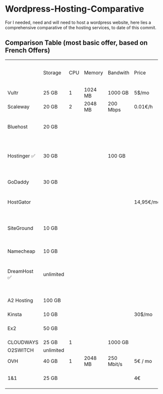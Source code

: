 # Wordpress-Hosting-Comparative

For I needed, need and will need to host a wordpress website, here lies a comprehensive comparative of the hosting services, to date of this commit.

## Comparison Table (most basic offer, based on French Offers)

<table>
    <tr>
        <td></td>
        <td>Storage</td>
        <td>CPU</td>
        <td>Memory</td>
        <td>Bandwith</td>
        <td>Price</td>
        <td>Total / month (+20% vat)</td>
        <td>Price 1 year (w/ discount)</td>
        <td>Price 2 year (w/ discount)</td>
    </tr>
    <tr>
        <td>Vultr</td>
        <td>25 GB</td>
        <td>1</td>
        <td>1024 MB</td>
        <td>1000 GB</td>
        <td>5$/mo</td>
        <td>6$</td>
        <td>72$</td>
        <td>144€</td>
    </tr>
    <tr>
        <td>Scaleway</td>
        <td>20 GB</td>
        <td>2</td>
        <td>2048 MB</td>
        <td>200 Mbps</td>
        <td>0.01€/h</td>
        <td>7,30€</td>
        <td>87,60€</td>
        <td>175.2€</td>
    </tr>
    <tr>
        <td>Bluehost</td>
        <td>20 GB</td>
        <td></td>
        <td></td>
        <td></td>
        <td></td>
        <td>17.01€</td>
        <td>4.22€ / mo (50.66€)</td>
        <td>3.37€ / mo (80.85€ / 2yr)</td>
    </tr>
    <tr>
        <td>Hostinger ✅</td>
        <td>30 GB</td>
        <td></td>
        <td></td>
        <td>100 GB</td>
        <td></td>
        <td>7.99$</td>
        <td>3,59€ / mo (43.8 + 20% = 51.70€)</td>
        <td>2.59€ / mo (62,16 € + 20%) 74.59</td>
    </tr>
    <tr>
        <td>GoDaddy</td>
        <td>30 GB</td>
        <td></td>
        <td></td>
        <td></td>
        <td></td>
        <td>8,39€</td>
        <td>1.20€ /mo (14.40€)</td>
        <td>3.85€ / mo (92.40€)</td>
    </tr>
    <tr>
        <td>HostGator</td>
        <td></td>
        <td></td>
        <td></td>
        <td></td>
        <td>14,95€/mo</td>
        <td>14,95€</td>
        <td>3.95$ / mo (50.53€)</td>
        <td>3.45$ / mo (88.27 $)</td>
    </tr>
    <tr>
        <td>SiteGround</td>
        <td>10 GB</td>
        <td></td>
        <td></td>
        <td></td>
        <td></td>
        <td>12.99 €</td>
        <td>5.99$ / mo (Subtotal:EUR71.88 ;VAT at 20%:EUR14.38 ; TOTAL:86.26€)</td>
        <td>258€ / 2y</td>
    </tr>
    <tr>
        <td>Namecheap</td>
        <td>10 GB</td>
        <td></td>
        <td></td>
        <td></td>
        <td></td>
        <td>3.26 €</td>
        <td>€19.25 (renewal at 25.13€)</td>
        <td>44.38€</td>
    </tr>
    <tr>
        <td>DreamHost ✅</td>
        <td>unlimited</td>
        <td></td>
        <td></td>
        <td></td>
        <td></td>
        <td>(12.99$ for unlimited sites) 4.95$</td>
        <td>2.95$ / mo (35.4$) -normal price (at renewal): $155.88</td>
        <td>Ntg for 2 year, but 3y = 93.24$</td>
    </tr>
    <tr>
        <td>A2 Hosting</td>
        <td>100 GB</td>
        <td></td>
        <td></td>
        <td></td>
        <td></td>
        <td>10.99$</td>
        <td>€70.56 (€90.75 EUR -  (promo) €-20.19 EUR)</td>
        <td>3y = 107.64</td>
    </tr>
    <tr>
        <td>Kinsta</td>
        <td>10 GB</td>
        <td></td>
        <td></td>
        <td></td>
        <td>30$/mo</td>
        <td></td>
        <td>300$</td>
        <td></td>
    </tr>
    <tr>
        <td>Ex2</td>
        <td>50 GB</td>
        <td></td>
        <td></td>
        <td></td>
        <td></td>
        <td>7.99€</td>
        <td>5.49€ / mo (65.88€)</td>
        <td>3 yrs = 4.49€ / yr (161.64€)</td>
    </tr>
    <tr>
        <td>CLOUDWAYS</td>
        <td>25 GB</td>
        <td>1</td>
        <td></td>
        <td>1000 GB</td>
        <td></td>
        <td>10$</td>
        <td>120$</td>
        <td></td>
    </tr>
    <tr>
        <td>O2SWITCH</td>
        <td>unlimited</td>
        <td></td>
        <td></td>
        <td></td>
        <td></td>
        <td></td>
        <td>60$</td>
        <td>120$</td>
    </tr>
    <tr>
        <td>OVH</td>
        <td>40 GB</td>
        <td>1</td>
        <td>2048 MB</td>
        <td>250 Mbit/s</td>
        <td>5€ / mo</td>
        <td>6€</td>
        <td>52.44€</td>
        <td>96.90€</td>
    </tr>
    <tr>
        <td>1&amp;1</td>
        <td>25 GB</td>
        <td></td>
        <td></td>
        <td></td>
        <td>4€</td>
        <td>5€</td>
        <td>28.8€ (12*2)</td>
        <td>88.8€ (28.8 + 4x12)</td>
    </tr>
</table>
